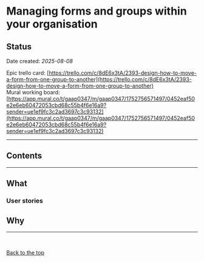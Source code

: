 # Managing forms and groups within your organisation 

## Status 

Date created: *2025-08-08* 

Epic trello card: [https://trello.com/c/8dE6x3tA/2393-design-how-to-move-a-form-from-one-group-to-another](https://trello.com/c/8dE6x3tA/2393-design-how-to-move-a-form-from-one-group-to-another)  
Mural working board: [https://app.mural.co/t/gaap0347/m/gaap0347/1752756571497/0452eaf50e2e6eb60472053cbd68c55b4f6e16a9?sender=ue1ef9fc3c2ad3697c3c93132](https://app.mural.co/t/gaap0347/m/gaap0347/1752756571497/0452eaf50e2e6eb60472053cbd68c55b4f6e16a9?sender=ue1ef9fc3c2ad3697c3c93132)
___

## Contents 

___

## What 

### User stories 

## Why 

___

<br> 

[Back to the top](#managing-forms-and-groups-within-your-organisation)
